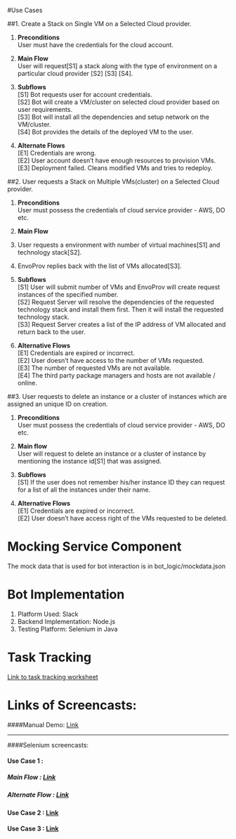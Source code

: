 #Use Cases

##1. Create a Stack on Single VM on a Selected Cloud provider.

1. **Preconditions**  
User must have the credentials for the cloud account.

2. **Main Flow**  
User will request[S1] a stack along with the type of environment on a particular cloud provider [S2] [S3] [S4].

3. **Subflows** <br>
 [S1] Bot requests user for account credentials. <br>
 [S2] Bot will create a VM/cluster on selected cloud provider based on user requirements. <br>
 [S3] Bot will install all the dependencies and setup network on the VM/cluster. <br>
 [S4] Bot provides the details of the deployed VM to the user. <br>
4. **Alternate Flows** <br>
 [E1] Credentials are wrong. <br>
 [E2] User account doesn’t have enough resources to provision VMs. <br>
 [E3] Deployment failed. Cleans modified VMs and tries to redeploy. <br>

##2. User requests a Stack on Multiple VMs(cluster) on a Selected Cloud provider.

1. **Preconditions**  
User must possess the credentials of cloud service provider - AWS, DO etc.

2. **Main Flow**
  1. User requests a environment with number of virtual machines[S1] and technology stack[S2].
  2. EnvoProv replies back with the list of VMs allocated[S3].
  
3. **Subflows** <br>
 [S1] User will submit number of VMs and EnvoProv will create request instances of the specified number. <br>
 [S2] Request Server will resolve the dependencies of the requested technology stack and install them first. Then it will install the requested technology stack. <br>
 [S3] Request Server creates a list of the IP address of VM allocated and return back to the user. <br>


4. **Alternative Flows** <br>
 [E1] Credentials are expired or incorrect. <br>
 [E2] User doesn’t have access to the number of VMs requested. <br>
 [E3] The number of requested VMs are not available. <br>
 [E4] The third party package managers and hosts are not available / online. <br>


##3. User requests to delete an instance or a cluster of instances which are assigned an unique ID on creation. 

1. **Preconditions**  
  User must possess the credentials of cloud service provider - AWS, DO etc.

2. **Main flow** <br>
  User will request to delete an instance or a cluster of instance by mentioning the instance id[S1] that was assigned.
  
3. **Subflows** <br>
  [S1] If the user does not remember his/her instance ID they can request for a list of all the instances under their name. <br>
4. **Alternative Flows** <br>
  [E1] Credentials are expired or incorrect. <br>
	[E2] User doesn’t have access right of the VMs requested to be deleted. <br>

# Mocking Service Component
The mock data that is used for bot interaction is in bot_logic/mockdata.json

# Bot Implementation
1. Platform Used: Slack
2. Backend Implementation: Node.js
3. Testing Platform: Selenium in Java

# Task Tracking
[Link to task tracking worksheet](https://github.com/EnvoProv/EnvoProv/blob/master/WORKSHEET.md)

# Links of Screencasts:

####Manual Demo: <a href=https://youtu.be/AX0Co-0dOHE>Link</a>

--------------------------------
####Selenium screencasts:

#### Use Case 1 :
#####   Main Flow :      [Link](https://youtu.be/iVr9a_maj_U)    
#####   Alternate Flow : [Link](https://youtu.be/mPk_p-O1o5Q)

#### Use Case 2 : [Link](https://youtu.be/SUNay1bNkxY)

#### Use Case 3 : [Link](https://www.youtube.com/watch?v=F77IzumKjqY)

